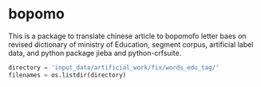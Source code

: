 # bopomo
This is a package to translate chinese article to bopomofo letter baes on revised dictionary of ministry of Education, segment corpus, artificial label data, and python package jieba and python-crfsuite.
```python
directory = 'input_data/artificial_work/fix/words_edu_tag/'
filenames = os.listdir(directory)
```
